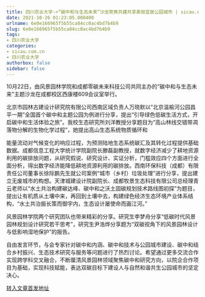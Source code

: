 ```yaml
---
title: 四川农业大学->“碳中和与生态未来”沙龙聚焦共建共享美丽宜居公园城市 | sicau.com.cn
date: 2021-10-26 01:23:05.008400
urlname: 6e0e166965f5b55ca84cc0ac4bd7b4b9
slug: 6e0e166965f5b55ca84cc0ac4bd7b4b9
tags: 
- 四川农业大学
categories:
- sicau.com.cn
- 四川农业大学
authorbox: false
sidebar: false
---
```

10月22日，由风景园林学院和成都零碳未来科技公司共同主办的“碳中和与生态未来”主题沙龙在成都校区西康楼609会议室举行。

北京市园林古建设计研究院有限公司西南区域负责人万晓默以“北京温榆河公园昌平一期”全国首个碳中和主题公园为例进行分享，提出“引导绿色低碳生活方式，开启碳中和生活体验之旅”。我校生态研究所刘洋教授分享题目为“高山林线交错带凋落物分解的生物化学过程”，她提出高山生态系统物质循环和
<!--more-->
能量流动对气候变化的响应过程，为预测陆地生态系统碳汇及其转化过程提供基础数据。成都信息工程大学统计学院副院长滕磊副教授，就数字经济减少了耕地资源利用的碳排放问题，从研究假说、研究设计、实证分析，门槛效应四个方面进行全面分析，得出数字经济能降低耕地资源利用的碳排放。西南环保科技（成都）有限责任公司董事长徐际鹏先生就公司案例“城市（乡村）垃圾处理”进行分享，提出建立无废城市的构想。天津城建设计院副院长、成都牧景生态科技有限公司总经理青云老师以“水土共治构建碳达峰、碳中和之沃土固碳规划技术路线图初探”为题目，提出让有机质从土壤中来，再回到土壤中去，构建绿色经济生态环境产业体系结构，“水土共治振长策而御宇内，生态设计屡使命而画江河。”

风景园林学院两个研究团队也带来精彩的分享。研究生李梦舟分享“低碳时代风景园林规划设计研究若干思考”，研究生尹浩烨分享题为“双碳视角下的风景园林设计与低影响湿地保护”的报告。

自由发言环节，与会专家针对碳中和内涵、碳中和技术与公园城市建设、碳中和结合乡村振兴、生态技术研究与服务等问题进行了热烈讨论。希望通过更多交流合作实现跨学科交叉融合，不断厘清风景园林领域聚焦碳中和研究方向，以院企合作项目为基础，实现科技赋能，表达双碳目标下建设人与自然和谐共生公园城市的坚定决心。



[转入文章首发地址](https://news.sicau.edu.cn/info/1078/65075.htm)